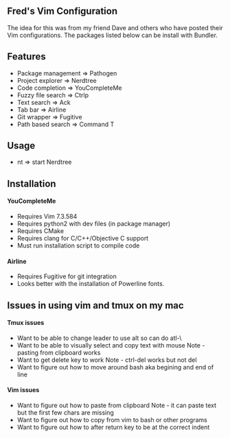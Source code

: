 ## Fred's Vim Configuration
The idea for this was from my friend Dave and others who have posted their Vim configurations.
The packages listed below can be install with Bundler.

## Features
* Package management => Pathogen
* Project explorer => Nerdtree
* Code completion => YouCompleteMe
* Fuzzy file search => Ctrlp
* Text search => Ack
* Tab bar => Airline
* Git wrapper => Fugitive
* Path based search => Command T

## Usage
* <leader> nt => start Nerdtree

## Installation
#### YouCompleteMe

* Requires Vim 7.3.584
* Requires python2 with dev files (in package manager)
* Requires CMake
* Requires clang for C/C++/Objective C support
* Must run installation script to compile code

#### Airline

* Requires Fugitive for git integration
* Looks better with the installation of Powerline fonts.

## Issues in using vim and tmux on my mac

#### Tmux issues
* Want to be able to change leader to use alt so can do atl-\
* Want to be able to visually select and copy text with mouse
	Note - pasting from clipboard works
* Want to get delete key to work
	Note - ctrl-del works but not del
* Want to figure out how to move around bash aka begining and end of line
	
#### Vim issues
* Want to figure out how to paste from clipboard
	Note - it can paste text but the first few chars are missing
* Want to figure out how to copy from vim to bash or other programs
* Want to figure out how to after return key to be at the correct indent
